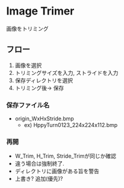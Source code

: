 ﻿
# Image Trimer
画像をトリミング


## フロー
1. 画像を選択
2. トリミングサイズを入力, ストライドを入力
3. 保存ディレクトリを選択
4. トリミング後-> 保存




### 保存ファイル名
 - origin_WxHxStride.bmp
   - ex) HppyTurn0123_224x224x112.bmp


### 再開
 - W_Trim, H_Trim, Stride_Trimが同じか確認
 - 違う場合は強制終了.
 - ディレクトリに画像がある旨を警告
 - 上書き? 追加(優先)?



